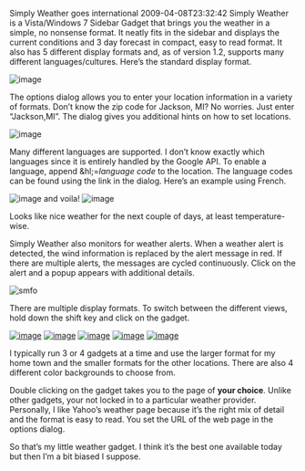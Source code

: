 Simply Weather goes international
2009-04-08T23:32:42
Simply Weather is a Vista/Windows 7 Sidebar Gadget that brings you the weather in a simple, no nonsense format. It neatly fits in the sidebar and displays the current conditions and 3 day forecast in compact, easy to read format. It also has 5 different display formats and, as of version 1.2, supports many different languages/cultures. Here’s the standard display format.

![image](/content/images/blog/IcanhazFrenchSimplyWeathergoesinternatio_101CA/image.png)

The options dialog allows you to enter your location information in a variety of formats. Don’t know the zip code for Jackson, MI? No worries. Just enter “Jackson,MI”. The dialog gives you additional hints on how to set locations.

![image](/content/images/blog/IcanhazFrenchSimplyWeathergoesinternatio_101CA/image_3.png)

Many different languages are supported. I don’t know exactly which languages since it is entirely handled by the Google API. To enable a language, append &hl;=_language code_ to the location. The language codes can be found using the link in the dialog. Here’s an example using French.

![image](/content/images/blog/IcanhazFrenchSimplyWeathergoesinternatio_101CA/image_4.png) and voila! ![image](/content/images/blog/IcanhazFrenchSimplyWeathergoesinternatio_101CA/image_5.png)

Looks like nice weather for the next couple of days, at least temperature-wise.

Simply Weather also monitors for weather alerts. When a weather alert is detected, the wind information is replaced by the alert message in red. If there are multiple alerts, the messages are cycled continuously. Click on the alert and a popup appears with additional details.

![smfo](/content/images/blog/IcanhazFrenchSimplyWeathergoesinternatio_101CA/smfo.png)

There are multiple display formats. To switch between the different views, hold down the shift key and click on the gadget.

[![image](/content/images/blog/IcanhazFrenchSimplyWeathergoesinternatio_101CA/image_thumb.png)](/content/images/blog/IcanhazFrenchSimplyWeathergoesinternatio_101CA/image_6.png) [![image](/content/images/blog/IcanhazFrenchSimplyWeathergoesinternatio_101CA/image_thumb_3.png)](/content/images/blog/IcanhazFrenchSimplyWeathergoesinternatio_101CA/image_7.png) [![image](/content/images/blog/IcanhazFrenchSimplyWeathergoesinternatio_101CA/image_thumb_4.png)](/content/images/blog/IcanhazFrenchSimplyWeathergoesinternatio_101CA/image_8.png) [![image](/content/images/blog/IcanhazFrenchSimplyWeathergoesinternatio_101CA/image_thumb_5.png)](/content/images/blog/IcanhazFrenchSimplyWeathergoesinternatio_101CA/image_9.png) [![image](/content/images/blog/IcanhazFrenchSimplyWeathergoesinternatio_101CA/image_thumb_6.png)](/content/images/blog/IcanhazFrenchSimplyWeathergoesinternatio_101CA/image_10.png)

I typically run 3 or 4 gadgets at a time and use the larger format for my home town and the smaller formats for the other locations. There are also 4 different color backgrounds to choose from.

Double clicking on the gadget takes you to the page of **your choice**. Unlike other gadgets, your not locked in to a particular weather provider. Personally, I like Yahoo’s weather page because it’s the right mix of detail and the format is easy to read. You set the URL of the web page in the options dialog.

So that’s my little weather gadget. I think it’s the best one available today but then I’m a bit biased I suppose.
